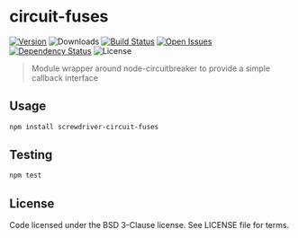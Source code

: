 # circuit-fuses
[![Version][npm-image]][npm-url] ![Downloads][downloads-image] [![Build Status][wercker-image]][wercker-url] [![Open Issues][issues-image]][issues-url] [![Dependency Status][daviddm-image]][daviddm-url] ![License][license-image]

> Module wrapper around node-circuitbreaker to provide a simple callback interface

## Usage

```bash
npm install screwdriver-circuit-fuses
```

## Testing

```bash
npm test
```

## License

Code licensed under the BSD 3-Clause license. See LICENSE file for terms.

[npm-image]: https://img.shields.io/npm/v/screwdriver-circuit-fuses.svg
[npm-url]: https://npmjs.org/package/screwdriver-circuit-fuses
[downloads-image]: https://img.shields.io/npm/dt/screwdriver-circuit-fuses.svg
[license-image]: https://img.shields.io/npm/l/screwdriver-circuit-fuses.svg
[issues-image]: https://img.shields.io/github/issues/screwdriver-cd/circuit-fuses.svg
[issues-url]: https://github.com/screwdriver-cd/circuit-fuses/issues
[wercker-image]: https://app.wercker.com/status/7c8d2a125b557ea2ce44e1a88d2d481d
[wercker-url]: https://app.wercker.com/project/bykey/7c8d2a125b557ea2ce44e1a88d2d481d
[daviddm-image]: https://david-dm.org/screwdriver-cd/circuit-fuses.svg?theme=shields.io
[daviddm-url]: https://david-dm.org/screwdriver-cd/circuit-fuses
